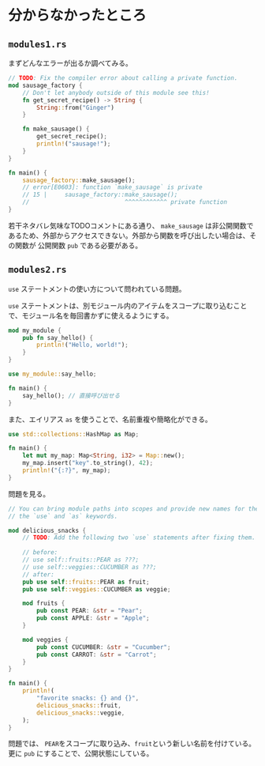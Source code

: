 # 分からなかったところ

## `modules1.rs`

まずどんなエラーが出るか調べてみる。

```rust
// TODO: Fix the compiler error about calling a private function.
mod sausage_factory {
    // Don't let anybody outside of this module see this!
    fn get_secret_recipe() -> String {
        String::from("Ginger")
    }

    fn make_sausage() {
        get_secret_recipe();
        println!("sausage!");
    }
}

fn main() {
    sausage_factory::make_sausage();
    // error[E0603]: function `make_sausage` is private
    // 15 |     sausage_factory::make_sausage();
    //                           ^^^^^^^^^^^^ private function
}
```

若干ネタバレ気味なTODOコメントにある通り、 `make_sausage` は非公開関数であるため、外部からアクセスできない。外部から関数を呼び出したい場合は、その関数が 公開関数 `pub` である必要がある。

## `modules2.rs`

`use` ステートメントの使い方について問われている問題。

`use` ステートメントは、別モジュール内のアイテムをスコープに取り込むことで、モジュール名を毎回書かずに使えるようにする。

```rust
mod my_module {
    pub fn say_hello() {
        println!("Hello, world!");
    }
}

use my_module::say_hello;

fn main() {
    say_hello(); // 直接呼び出せる
}
```

また、エイリアス `as` を使うことで、名前重複や簡略化ができる。

```rust
use std::collections::HashMap as Map;

fn main() {
    let mut my_map: Map<String, i32> = Map::new();
    my_map.insert("key".to_string(), 42);
    println!("{:?}", my_map);
}
```

問題を見る。

```rust
// You can bring module paths into scopes and provide new names for them with
// the `use` and `as` keywords.

mod delicious_snacks {
    // TODO: Add the following two `use` statements after fixing them.
    
    // before:
    // use self::fruits::PEAR as ???;
    // use self::veggies::CUCUMBER as ???;
    // after:
    pub use self::fruits::PEAR as fruit;
    pub use self::veggies::CUCUMBER as veggie;

    mod fruits {
        pub const PEAR: &str = "Pear";
        pub const APPLE: &str = "Apple";
    }

    mod veggies {
        pub const CUCUMBER: &str = "Cucumber";
        pub const CARROT: &str = "Carrot";
    }
}

fn main() {
    println!(
        "favorite snacks: {} and {}",
        delicious_snacks::fruit,
        delicious_snacks::veggie,
    );
}
```

問題では、 `PEAR`をスコープに取り込み、`fruit`という新しい名前を付けている。更に `pub` にすることで、公開状態にしている。